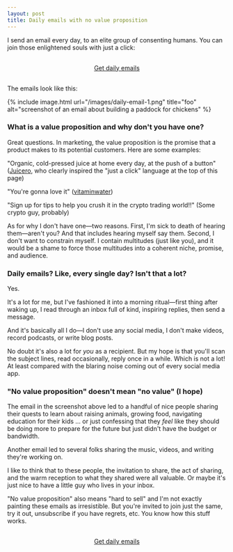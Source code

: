 ```yaml
---
layout: post
title: Daily emails with no value proposition
---
```


I send an email every day, to an elite group of consenting humans. You can join those enlightened souls with just a click:

<center><a style="margin: 30px auto; width: fit-content; display: block;" class="cta" href="https://forms.gle/Nw34ZBLoVNS3FrtU6">Get daily emails</a></center>

The emails look like this:

{% include image.html url="/images/daily-email-1.png" title="foo" alt="screenshot of an email about building a paddock for chickens" %}


### What is a value proposition and why don't you have one?

Great questions. In marketing, the value proposition is the promise that a product makes to its potential customers. Here are some examples:

"Organic, cold-pressed juice at home every day, at the push of a button" ([Juicero](https://web.archive.org/web/20160602083120/https://www.juicero.com/), who clearly inspired the "just a click" language at the top of this page)

"You're gonna love it" ([vitaminwater](https://web.archive.org/web/20250220154154/https://www.coca-cola.com/us/en/brands/vitaminwater/new-look-new-flavors))

"Sign up for tips to help you crush it in the crypto trading world!!" (Some crypto guy, probably)

As for why I don't have one—two reasons. First, I'm sick to death of hearing them—aren't you? And that includes hearing myself say them. Second, I don't want to constrain myself. I contain multitudes (just like you), and it would be a shame to force those multitudes into a coherent niche, promise, and audience.

### Daily emails? Like, every single day? Isn't that a lot?

Yes.

It's a lot for me, but I've fashioned it into a morning ritual—first thing after waking up, I read through an inbox full of kind, inspiring replies, then send a message. 

And it's basically all I do—I don't use any social media, I don't make videos, record podcasts, or write blog posts.

No doubt it's also a lot for *you* as a recipient. But my hope is that you'll scan the subject lines, read occasionally, reply once in a while. Which is not a lot! At least compared with the blaring noise coming out of every social media app.

### "No value proposition" doesn't mean "no value" (I hope)

The email in the screenshot above led to a handful of nice people sharing their quests to learn about raising animals, growing food, navigating education for their kids ... or just confessing that they *feel* like they should be doing more to prepare for the future but just didn't have the budget or bandwidth.

Another email led to several folks sharing the music, videos, and writing they're working on.

I like to think that to these people, the invitation to share, the act of sharing, and the warm reception to what they shared were all valuable. Or maybe it's just nice to have a little guy who lives in your inbox. 

"No value proposition" also means "hard to sell" and I'm not exactly painting these emails as irresistible. But you're invited to join just the same, try it out, unsubscribe if you have regrets, etc. You know how this stuff works.

<center><a style="margin: 30px auto; width: fit-content; display: block;" class="cta" href="https://forms.gle/Nw34ZBLoVNS3FrtU6">Get daily emails</a></center>



